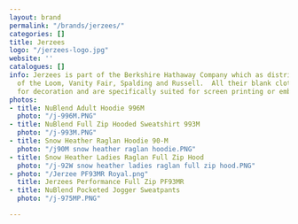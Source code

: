 ```yaml
---
layout: brand
permalink: "/brands/jerzees/"
categories: []
title: Jerzees
logo: "/jerzees-logo.jpg"
website: ''
catalogues: []
info: Jerzees is part of the Berkshire Hathaway Company which as distributes Fruit
  of the Loom, Vanity Fair, Spalding and Russell.  All their blank clothing is designed
  for decoration and are specifically suited for screen printing or embroidery.
photos:
- title: NuBlend Adult Hoodie 996M
  photo: "/j-996M.PNG"
- title: NuBlend Full Zip Hooded Sweatshirt 993M
  photo: "/j-993M.PNG"
- title: Snow Heather Raglan Hoodie 90-M
  photo: "/j90M snow heather raglan hoodie.PNG"
- title: Snow Heather Ladies Raglan Full Zip Hood
  photo: "/j-92W snow heather ladies raglan full zip hood.PNG"
- photo: "/Jerzee PF93MR Royal.png"
  title: Jerzees Performance Full Zip PF93MR
- title: NuBlend Pocketed Jogger Sweatpants
  photo: "/j-975MP.PNG"

---
```

